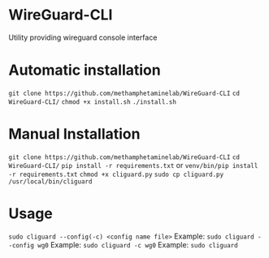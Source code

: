 # WireGuard-CLI
Utility providing wireguard console interface

# Automatic installation
```git clone https://github.com/methamphetaminelab/WireGuard-CLI```
```cd WireGuard-CLI/```
```chmod +x install.sh```
```./install.sh```

# Manual Installation
```git clone https://github.com/methamphetaminelab/WireGuard-CLI```
```cd WireGuard-CLI/```
```pip install -r requirements.txt``` or ```venv/bin/pip install -r requirements.txt```
```chmod +x cliguard.py```
```sudo cp cliguard.py /usr/local/bin/cliguard```

# Usage
```sudo cliguard --config(-c) <config name file>```
Example: ```sudo cliguard --config wg0```
Example: ```sudo cliguard -c wg0```
Example: ```sudo cliguard```
